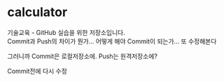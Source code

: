 ﻿# calculator
기술교육 - GitHub 실습을 위한 저장소입니다.  
Commit과 Push의 차이가 뭔가...
어떻게 해야 Commit이 되는가... 또 수정해본다


그러니까 Commit은 로컬저장소에. Push는 원격저장소에?

Commit전에 다시 수정